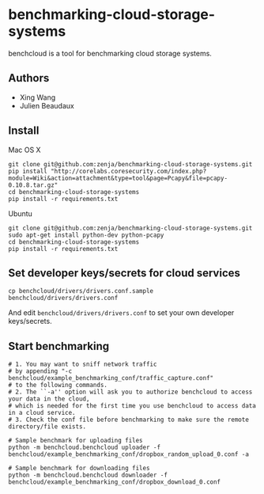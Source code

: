 benchmarking-cloud-storage-systems
==================================

benchcloud is a tool for benchmarking cloud storage systems.

Authors
-------
* Xing Wang
* Julien Beaudaux

Install
-------

Mac OS X

    git clone git@github.com:zenja/benchmarking-cloud-storage-systems.git
    pip install "http://corelabs.coresecurity.com/index.php?module=Wiki&action=attachment&type=tool&page=Pcapy&file=pcapy-0.10.8.tar.gz"
    cd benchmarking-cloud-storage-systems
    pip install -r requirements.txt

Ubuntu

    git clone git@github.com:zenja/benchmarking-cloud-storage-systems.git
    sudo apt-get install python-dev python-pcapy
    cd benchmarking-cloud-storage-systems
    pip install -r requirements.txt

Set developer keys/secrets for cloud services
---------------------------------------------

    cp benchcloud/drivers/drivers.conf.sample benchcloud/drivers/drivers.conf

And edit `benchcloud/drivers/drivers.conf` to set your own developer keys/secrets.

Start benchmarking
------------------

    # 1. You may want to sniff network traffic
    # by appending "-c benchcloud/example_benchmarking_conf/traffic_capture.conf"
    # to the following commands.
    # 2. The ``-a'' option will ask you to authorize benchcloud to access your data in the cloud,
    # which is needed for the first time you use benchcloud to access data in a cloud service.
    # 3. Check the conf file before benchmarking to make sure the remote directory/file exists.

    # Sample benchmark for uploading files
    python -m benchcloud.benchcloud uploader -f benchcloud/example_benchmarking_conf/dropbox_random_upload_0.conf -a

    # Sample benchmark for downloading files
    python -m benchcloud.benchcloud downloader -f benchcloud/example_benchmarking_conf/dropbox_download_0.conf
